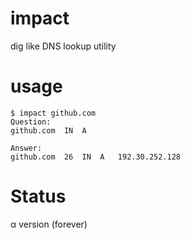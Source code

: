 # impact

dig like DNS lookup utility

# usage

```
$ impact github.com
Question:
github.com	IN	A

Answer:
github.com	26	IN	A	192.30.252.128
```

# Status

α version (forever)
